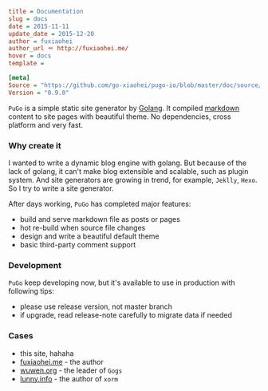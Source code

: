 ```ini
title = Documentation
slug = docs
date = 2015-11-11
update_date = 2015-12-20
author = fuxiaohei
author_url ＝ http://fuxiaohei.me/
hover = docs
template =

[meta]
Source = "https://github.com/go-xiaohei/pugo-io/blob/master/doc/source/page/docs.md"
Version = "0.9.0"
```

`PuGo` is a simple static site generator by [Golang](https://golang.org). It compiled [markdown](https://help.github.com/articles/markdown-basics/) content to site pages with beautiful theme. No dependencies, cross platform and very fast.

### Why create it

I wanted to write a dynamic blog engine with golang. But because of the lack of golang, it can't make blog extensible and scalable, such as plugin system. And site generators are growing in trend, for example, `Jeklly`, `Hexo`. So I try to write a site generator.

After days working, `PuGo` has completed major features:

- build and serve markdown file as posts or pages
- hot re-build when source file changes
- design and write a beautiful default theme
- basic third-party comment support

### Development

`PuGo` keep developing now, but it's available to use in production with following tips:

- please use release version, not master branch
- if upgrade, read release-note carefully to migrate data if needed

### Cases

- this site, hahaha
- [fuxiaohei.me](http://fuxiaohei.me) - the author
- [wuwen.org](http://wuwen.org/) - the leader of `Gogs`
- [lunny.info](http://lunny.info) - the author of `xorm`

